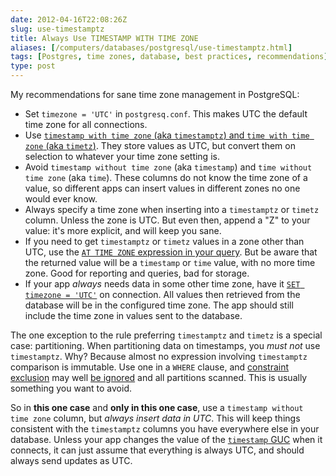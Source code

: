 ```yaml
--- 
date: 2012-04-16T22:08:26Z
slug: use-timestamptz
title: Always Use TIMESTAMP WITH TIME ZONE
aliases: [/computers/databases/postgresql/use-timestamptz.html]
tags: [Postgres, time zones, database, best practices, recommendations]
type: post
---
```


My recommendations for sane time zone management in PostgreSQL:

-   Set `timezone = 'UTC'` in `postgresq.conf`. This makes UTC the default time
    zone for all connections.
-   Use [`timestamp with time zone` (aka `timestamptz`) and
    `time with time zone` (aka `timetz`)]. They store values as UTC, but convert
    them on selection to whatever your time zone setting is.
-   Avoid `timestamp without time zone` (aka `timestamp`) and
    `time without time zone` (aka `time`). These columns do not know the time
    zone of a value, so different apps can insert values in different zones no
    one would ever know.
-   Always specify a time zone when inserting into a `timestamptz` or `timetz`
    column. Unless the zone is UTC. But even then, append a "Z" to your value:
    it's more explicit, and will keep you sane.
-   If you need to get `timestamptz` or `timetz` values in a zone other than
    UTC, use the [`AT TIME ZONE` expression in your query]. But be aware that
    the returned value will be a `timestamp` or `time` value, with no more time
    zone. Good for reporting and queries, bad for storage.
-   If your app *always* needs data in some other time zone, have it
    [`SET timezone = 'UTC'`] on connection. All values then retrieved from the
    database will be in the configured time zone. The app should still include
    the time zone in values sent to the database.

The one exception to the rule preferring `timestamptz` and `timetz` is a special
case: partitioning. When partitioning data on timestamps, you *must not* use
`timestamptz`. Why? Because almost no expression involving `timestamptz`
comparison is immutable. Use one in a `WHERE` clause, and [constraint exclusion]
may well [be ignored] and all partitions scanned. This is usually something you
want to avoid.

So in **this one case** and **only in this one case**, use a
`timestamp without time zone` column, but *always insert data in UTC*. This will
keep things consistent with the `timestamptz` columns you have everywhere else
in your database. Unless your app changes the value of the [`timestamp`
GUC][`SET timezone = 'UTC'`] when it connects, it can just assume that
everything is always UTC, and should always send updates as UTC.

  [`timestamp with time zone` (aka `timestamptz`) and `time with time zone` (aka
  `timetz`)]: http://www.postgresql.org/docs/current/static/datatype-datetime.html
  [`AT TIME ZONE` expression in your query]: http://www.postgresql.org/docs/current/static/functions-datetime.html#FUNCTIONS-DATETIME-ZONECONVERT
  [`SET timezone = 'UTC'`]: http://www.postgresql.org/docs/9.1/static/runtime-config-client.html#GUC-TIMEZONE
  [constraint exclusion]: http://www.postgresql.org/docs/9.1/static/ddl-partitioning.html#DDL-PARTITIONING-CONSTRAINT-EXCLUSION
  [be ignored]: http://comments.gmane.org/gmane.comp.db.postgresql.performance/29681
